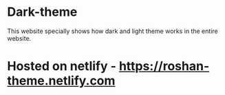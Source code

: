 # Dark-theme
This website specially shows how dark and light theme works in the entire website.

# Hosted on netlify - https://roshan-theme.netlify.com
